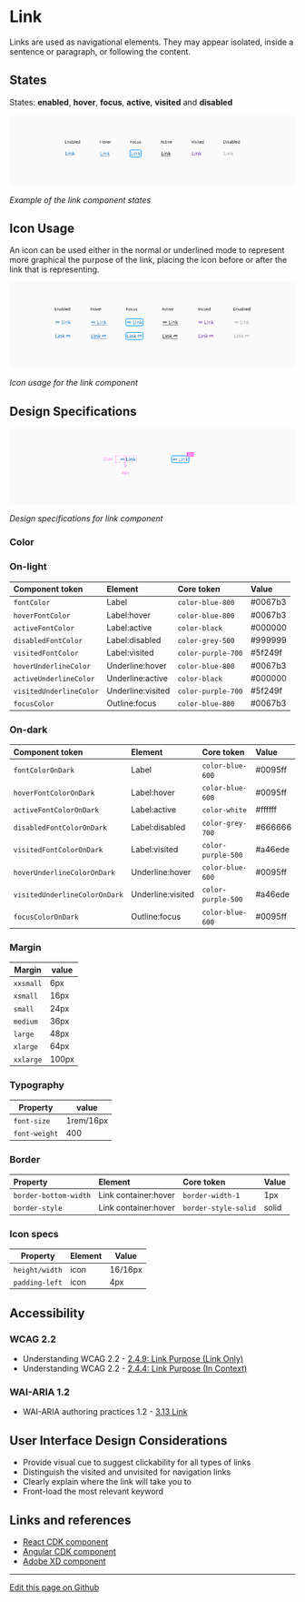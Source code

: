 # Link

Links are used as navigational elements. They may appear isolated, inside a sentence or paragraph, or following the content.

## States

States: **enabled**, **hover**, **focus**, **active**, **visited** and **disabled**

![Example of the link component states](images/link_states_noIcon.png)

_Example of the link component states_

## Icon Usage

An icon can be used either in the normal or underlined mode to represent more graphical the purpose of the link, placing the icon before or after the link that is representing.

![Icon usage for the link component](images/link_states_icon.png)

_Icon usage for the link component_


## Design Specifications

![Design specifications for link component](images/link_specs.png)

_Design specifications for link component_

### Color
### On-light

| Component token                                   | Element             | Core token               | Value       |
| :------------------------------------------------ | :------------------ | :----------------------- | :---------- |
| `fontColor`                                       | Label               | `color-blue-800`         | #0067b3     |
| `hoverFontColor`                                  | Label:hover         | `color-blue-800`         | #0067b3     |
| `activeFontColor`                                 | Label:active        | `color-black`            | #000000     |
| `disabledFontColor`                               | Label:disabled      | `color-grey-500`         | #999999     |
| `visitedFontColor`                                | Label:visited       | `color-purple-700`       | #5f249f     |
| `hoverUnderlineColor`                             | Underline:hover     | `color-blue-800`         | #0067b3     |
| `activeUnderlineColor`                            | Underline:active    | `color-black`            | #000000     |
| `visitedUnderlineColor`                           | Underline:visited   | `color-purple-700`       | #5f249f     |
| `focusColor`                                      | Outline:focus       | `color-blue-800`         | #0067b3     |


### On-dark

| Component token                                   | Element             | Core token               | Value       |
| :------------------------------------------------ | :------------------ | :----------------------- | :---------- |
| `fontColorOnDark`                                 | Label               | `color-blue-600`         | #0095ff     |
| `hoverFontColorOnDark`                            | Label:hover         | `color-blue-600`         | #0095ff     |
| `activeFontColorOnDark`                           | Label:active        | `color-white`            | #ffffff     |
| `disabledFontColorOnDark`                         | Label:disabled      | `color-grey-700`         | #666666     |
| `visitedFontColorOnDark`                          | Label:visited       | `color-purple-500`       | #a46ede     |
| `hoverUnderlineColorOnDark`                       | Underline:hover     | `color-blue-600`         | #0095ff     |
| `visitedUnderlineColorOnDark`                     | Underline:visited   | `color-purple-500`       | #a46ede     |
| `focusColorOnDark`                                | Outline:focus       | `color-blue-600`         | #0095ff     |

### Margin

| Margin    | value  |
| --------- | ------ |
| `xxsmall` | 6px    |
| `xsmall`  | 16px   |
| `small`   | 24px   |
| `medium`  | 36px   |
| `large`   | 48px   |
| `xlarge`  | 64px   |
| `xxlarge` | 100px  |

### Typography

| Property                    | value       |
| --------------------------- | ----------- |
| `font-size`                 | 1rem/16px   |
| `font-weight`               | 400         |


### Border

| Property                 | Element                | Core token                 | Value            |
| :----------------------- | :--------------------- | :------------------------- | :--------------- |
| `border-bottom-width`    | Link container:hover   | `border-width-1`           | 1px              |
| `border-style`           | Link container:hover   | `border-style-solid`       | solid            |


### Icon specs

| Property                      | Element                |  Value      |
| ----------------------------- | ----------------       | ----------- |
| `height/width`                |  icon                  |   16/16px   |
| `padding-left`                |  icon                  |   4px       |

## Accessibility

### WCAG 2.2

* Understanding WCAG 2.2 - [2.4.9: Link Purpose (Link Only)](https://www.w3.org/WAI/WCAG22/Understanding/link-purpose-link-only.html)
* Understanding WCAG 2.2 - [2.4.4: Link Purpose (In Context)](https://www.w3.org/WAI/WCAG22/Understanding/link-purpose-in-context.html)


### WAI-ARIA 1.2

* WAI-ARIA authoring practices 1.2 - [3.13 Link](https://www.w3.org/TR/wai-aria-practices-1.2/#link)


## User Interface Design Considerations

- Provide visual cue to suggest clickability for all types of links
- Distinguish the visited and unvisited for navigation links
- Clearly explain where the link will take you to
- Front-load the most relevant keyword

## Links and references

* [React CDK component](https://developer.dxc.com/tools/react/next/#/components/link)
* [Angular CDK component](https://developer.dxc.com/tools/angular/next/#/components/link)
* [Adobe XD component](https://xd.adobe.com/view/1199107d-06d2-438b-9b6a-90da4d673211-44ca/)


____________________________________________________________

[Edit this page on Github](https://github.com/dxc-technology/halstack-style-guide/blob/master/guidelines/components/link/README.md)
